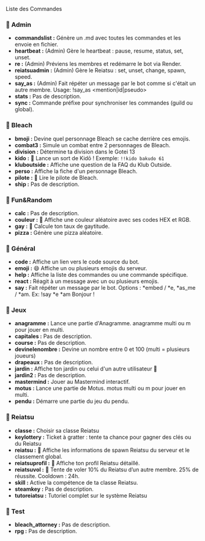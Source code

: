 Liste des Commandes

### 📂 Admin
- **commandslist :** Génère un .md avec toutes les commandes et les envoie en fichier.
- **heartbeat :** (Admin) Gère le heartbeat : pause, resume, status, set, unset.
- **re :** (Admin) Préviens les membres et redémarre le bot via Render.
- **reiatsuadmin :** (Admin) Gère le Reiatsu : set, unset, change, spawn, speed.
- **say_as :** (Admin) Fait répéter un message par le bot comme si c'était un autre membre.
Usage: !say_as <mention|id|pseudo> <message>
- **stats :** Pas de description.
- **sync :** Commande préfixe pour synchroniser les commandes (guild ou global).

### 📂 Bleach
- **bmoji :** Devine quel personnage Bleach se cache derrière ces emojis.
- **combat3 :** Simule un combat entre 2 personnages de Bleach.
- **division :** Détermine ta division dans le Gotei 13
- **kido :** 🎼 Lance un sort de Kidō ! Exemple: `!!kido bakudo 61`
- **kluboutside :** Affiche une question de la FAQ du Klub Outside.
- **perso :** Affiche la fiche d'un personnage Bleach.
- **pilote :** 📖 Lire le pilote de Bleach.
- **ship :** Pas de description.

### 📂 Fun&Random
- **calc :** Pas de description.
- **couleur :** 🎨 Affiche une couleur aléatoire avec ses codes HEX et RGB.
- **gay :** 🌈 Calcule ton taux de gaytitude.
- **pizza :** Génère une pizza aléatoire.

### 📂 Général
- **code :** Affiche un lien vers le code source du bot.
- **emoji :** 😄 Affiche un ou plusieurs emojis du serveur.
- **help :** Affiche la liste des commandes ou une commande spécifique.
- **react :** Réagit à un message avec un ou plusieurs emojis.
- **say :** Fait répéter un message par le bot. Options : *embed / *e, *as_me / *am. Ex: !say *e *am Bonjour !

### 📂 Jeux
- **anagramme :** Lance une partie d'Anagramme. anagramme multi ou m pour jouer en multi.
- **capitales :** Pas de description.
- **course :** Pas de description.
- **devinelenombre :** Devine un nombre entre 0 et 100 (multi = plusieurs joueurs)
- **drapeaux :** Pas de description.
- **jardin :** Affiche ton jardin ou celui d'un autre utilisateur 🌱
- **jardin2 :** Pas de description.
- **mastermind :** Jouer au Mastermind interactif.
- **motus :** Lance une partie de Motus. motus multi ou m pour jouer en multi.
- **pendu :** Démarre une partie du jeu du pendu.

### 📂 Reiatsu
- **classe :** Choisir sa classe Reiatsu
- **keylottery :** Ticket à gratter : tente ta chance pour gagner des clés ou du Reiatsu
- **reiatsu :** 💠 Affiche les informations de spawn Reiatsu du serveur et le classement global.
- **reiatsuprofil :** 💠 Affiche ton profil Reiatsu détaillé.
- **reiatsuvol :** 💠 Tente de voler 10% du Reiatsu d’un autre membre. 25% de réussite. Cooldown : 24h.
- **skill :** Active la compétence de ta classe Reiatsu.
- **steamkey :** Pas de description.
- **tutoreiatsu :** Tutoriel complet sur le système Reiatsu

### 📂 Test
- **bleach_attorney :** Pas de description.
- **rpg :** Pas de description.

